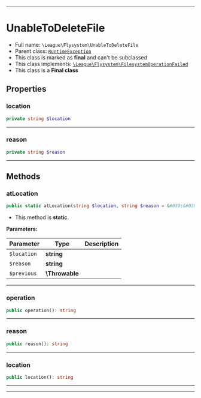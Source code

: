 ***

# UnableToDeleteFile





* Full name: `\League\Flysystem\UnableToDeleteFile`
* Parent class: [`RuntimeException`](../../RuntimeException.md)
* This class is marked as **final** and can't be subclassed
* This class implements:
[`\League\Flysystem\FilesystemOperationFailed`](./FilesystemOperationFailed.md)
* This class is a **Final class**



## Properties


### location



```php
private string $location
```






***

### reason



```php
private string $reason
```






***

## Methods


### atLocation



```php
public static atLocation(string $location, string $reason = &#039;&#039;, \Throwable $previous = null): \League\Flysystem\UnableToDeleteFile
```



* This method is **static**.




**Parameters:**

| Parameter | Type | Description |
|-----------|------|-------------|
| `$location` | **string** |  |
| `$reason` | **string** |  |
| `$previous` | **\Throwable** |  |




***

### operation



```php
public operation(): string
```











***

### reason



```php
public reason(): string
```











***

### location



```php
public location(): string
```











***


***


